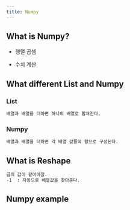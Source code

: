 ```yaml
---
title: Numpy
---
```


## What is Numpy?

- 행렬 곱셈

- 수치 계산

## What different List and Numpy

### List

``` bash
배열과 배열을 더하면 하나의 배열로 합쳐진다.
```

### Numpy

``` bash
배열과 배열을 더하면 각 배열 값들의 합으로 구성된다.
```

## What is Reshape

``` bash
곱의 값이 같아야함.
-1  : 자동으로 배열값을 찾아준다.
```

## Numpy example
``` bash

```


